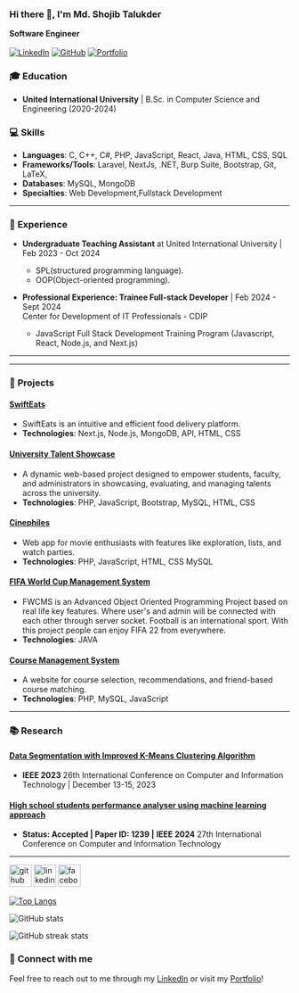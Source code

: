 ### Hi there 👋, I'm Md. Shojib Talukder 
**Software Engineer** <br> <br>
[![LinkedIn](https://img.shields.io/badge/-MD_Shojib-blue?style=flat&logo=Linkedin&logoColor=white&link=https://www.linkedin.com/in/md-shojib-talukder-8551112b3/)](https://www.linkedin.com/in/md-shojib-talukder-8551112b3/)
[![GitHub](https://img.shields.io/badge/-AdilHasanShojib-black?style=flat&logo=github&logoColor=white&link=https://github.com/AdilHasanShojib)](https://github.com/AdilHasanShojib)
[![Portfolio](https://img.shields.io/badge/-Portfolio-orange?style=flat&logo=appveyor&logoColor=white&link=https://adilhasanshojib.github.io/Portfolio/)](https://adilhasanshojib.github.io/Portfolio/)

### 🎓 **Education**
- **United International University** | B.Sc. in Computer Science and Engineering (2020-2024)
### 💻 **Skills**
- **Languages**: C, C++, C#, PHP, JavaScript, React, Java, HTML, CSS, SQL
- **Frameworks/Tools**: Laravel, NextJs, .NET, Burp Suite, Bootstrap, Git, LaTeX,
- **Databases**: MySQL, MongoDB
- **Specialties**: Web Development,Fullstack Development

---

### 💼 **Experience**
- **Undergraduate Teaching Assistant** at United International University | Feb 2023 - Oct 2024
  - SPL(structured programming language).
  - OOP(Object-oriented programming).

 - **Professional Experience: Trainee Full-stack Developer** | Feb 2024 - Sept 2024 <br>
    Center for Development of IT Professionals - CDIP
   - JavaScript Full Stack Development Training Program (Javascript, React, Node.js, and Next.js)

---


---

### 🚀 **Projects**
#### [SwiftEats](https://github.com/AdilHasanShojib/NextJS-Project-Food-Delivery-)
- SwiftEats is an intuitive and efficient food delivery platform.
- **Technologies**: Next.js, Node.js, MongoDB, API, HTML, CSS
 
#### [University Talent Showcase](https://github.com/AdilHasanShojib/University-Talent-Showcase)
- A dynamic web-based project designed to empower students, faculty, and administrators in showcasing, evaluating, and managing talents across the university.
- **Technologies**: PHP, JavaScript, Bootstrap, MySQL, HTML, CSS

#### [Cinephiles](https://github.com/AdilHasanShojib/Cinephiles)
- Web app for movie enthusiasts with features like exploration, lists, and watch parties.
- **Technologies**: PHP, JavaScript, HTML, CSS MySQL

#### [FIFA World Cup Management System](https://github.com/AdilHasanShojib/FIFA)
- FWCMS is an Advanced Object Oriented Programming Project based on real life key features. Where user's and admin will be connected with each other through server socket. Football is an international sport. With this project people can enjoy FIFA 22 from everywhere.
- **Technologies**: JAVA

#### [Course Management System](https://github.com/AdilHasanShojib/DBMS_project)
- A website for course selection, recommendations, and friend-based course matching.
- **Technologies**: PHP, MySQL, JavaScript


---

### 📚 **Research**

#### [Data Segmentation with Improved K-Means Clustering Algorithm](https://ieeexplore.ieee.org/document/10441078)
- **IEEE 2023** 26th International Conference on Computer and Information Technology | December 13-15, 2023

#### [High school students performance analyser using machine learning approach]()
- **Status: Accepted | Paper ID: 1239 |** **IEEE 2024** 27th International Conference on Computer and Information Technology 
---


[<img src='https://cdn.jsdelivr.net/npm/simple-icons@3.0.1/icons/github.svg' alt='github' height='40'>](https://github.com/AdilHasanShojib)  [<img src='https://cdn.jsdelivr.net/npm/simple-icons@3.0.1/icons/linkedin.svg' alt='linkedin' height='40'>](https://www.linkedin.com/in/md-shojib-talukder-8551112b3/)  [<img src='https://cdn.jsdelivr.net/npm/simple-icons@3.0.1/icons/facebook.svg' alt='facebook' height='40'>](https://www.facebook.com/shojib.talukder.adil)  

[![Top Langs](https://github-readme-stats.vercel.app/api/top-langs/?username=AdilHasanShojib)](https://github.com/anuraghazra/github-readme-stats)

![GitHub stats](https://github-readme-stats.vercel.app/api?username=AdilHasanShojib&show_icons=true)  

![GitHub streak stats](https://streak-stats.demolab.com/?user=AdilHasanShojib)  


### 🌟 **Connect with me**
Feel free to reach out to me through my [LinkedIn](https://www.linkedin.com/in/md-shojib-talukder-8551112b3/) or visit my [Portfolio](https://adilhasanshojib.github.io/Portfolio/)!

